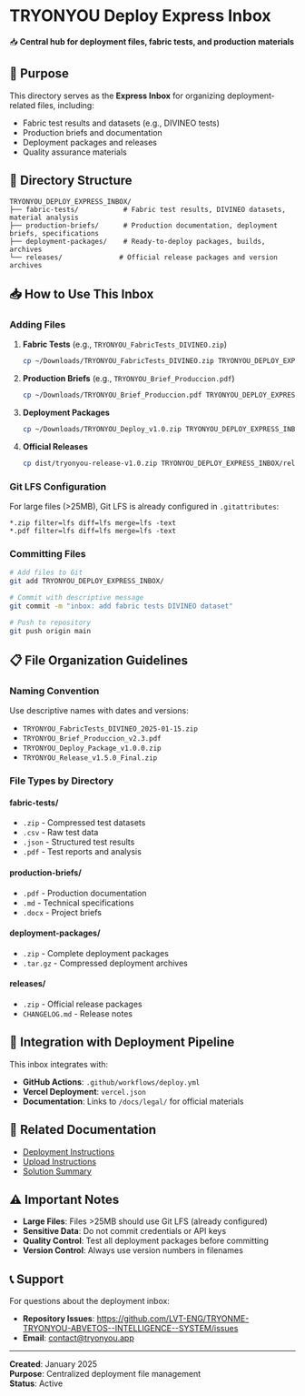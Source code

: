 # TRYONYOU Deploy Express Inbox

📥 **Central hub for deployment files, fabric tests, and production materials**

## 🎯 Purpose

This directory serves as the **Express Inbox** for organizing deployment-related files, including:
- Fabric test results and datasets (e.g., DIVINEO tests)
- Production briefs and documentation
- Deployment packages and releases
- Quality assurance materials

## 📂 Directory Structure

```
TRYONYOU_DEPLOY_EXPRESS_INBOX/
├── fabric-tests/           # Fabric test results, DIVINEO datasets, material analysis
├── production-briefs/      # Production documentation, deployment briefs, specifications
├── deployment-packages/    # Ready-to-deploy packages, builds, archives
└── releases/              # Official release packages and version archives
```

## 📥 How to Use This Inbox

### Adding Files

1. **Fabric Tests** (e.g., `TRYONYOU_FabricTests_DIVINEO.zip`)
   ```bash
   cp ~/Downloads/TRYONYOU_FabricTests_DIVINEO.zip TRYONYOU_DEPLOY_EXPRESS_INBOX/fabric-tests/
   ```

2. **Production Briefs** (e.g., `TRYONYOU_Brief_Produccion.pdf`)
   ```bash
   cp ~/Downloads/TRYONYOU_Brief_Produccion.pdf TRYONYOU_DEPLOY_EXPRESS_INBOX/production-briefs/
   ```

3. **Deployment Packages**
   ```bash
   cp ~/Downloads/TRYONYOU_Deploy_v1.0.zip TRYONYOU_DEPLOY_EXPRESS_INBOX/deployment-packages/
   ```

4. **Official Releases**
   ```bash
   cp dist/tryonyou-release-v1.0.zip TRYONYOU_DEPLOY_EXPRESS_INBOX/releases/
   ```

### Git LFS Configuration

For large files (>25MB), Git LFS is already configured in `.gitattributes`:
```
*.zip filter=lfs diff=lfs merge=lfs -text
*.pdf filter=lfs diff=lfs merge=lfs -text
```

### Committing Files

```bash
# Add files to Git
git add TRYONYOU_DEPLOY_EXPRESS_INBOX/

# Commit with descriptive message
git commit -m "inbox: add fabric tests DIVINEO dataset"

# Push to repository
git push origin main
```

## 📋 File Organization Guidelines

### Naming Convention

Use descriptive names with dates and versions:
- `TRYONYOU_FabricTests_DIVINEO_2025-01-15.zip`
- `TRYONYOU_Brief_Produccion_v2.3.pdf`
- `TRYONYOU_Deploy_Package_v1.0.0.zip`
- `TRYONYOU_Release_v1.5.0_Final.zip`

### File Types by Directory

#### fabric-tests/
- `.zip` - Compressed test datasets
- `.csv` - Raw test data
- `.json` - Structured test results
- `.pdf` - Test reports and analysis

#### production-briefs/
- `.pdf` - Production documentation
- `.md` - Technical specifications
- `.docx` - Project briefs

#### deployment-packages/
- `.zip` - Complete deployment packages
- `.tar.gz` - Compressed deployment archives

#### releases/
- `.zip` - Official release packages
- `CHANGELOG.md` - Release notes

## 🔄 Integration with Deployment Pipeline

This inbox integrates with:
- **GitHub Actions**: `.github/workflows/deploy.yml`
- **Vercel Deployment**: `vercel.json`
- **Documentation**: Links to `/docs/legal/` for official materials

## 🔗 Related Documentation

- [Deployment Instructions](../DEPLOY_INSTRUCTIONS.md)
- [Upload Instructions](../docs/legal/UPLOAD_INSTRUCTIONS.md)
- [Solution Summary](../SOLUTION_SUMMARY.md)

## ⚠️ Important Notes

- **Large Files**: Files >25MB should use Git LFS (already configured)
- **Sensitive Data**: Do not commit credentials or API keys
- **Quality Control**: Test all deployment packages before committing
- **Version Control**: Always use version numbers in filenames

## 📞 Support

For questions about the deployment inbox:
- **Repository Issues**: https://github.com/LVT-ENG/TRYONME-TRYONYOU-ABVETOS--INTELLIGENCE--SYSTEM/issues
- **Email**: contact@tryonyou.app

---

**Created**: January 2025  
**Purpose**: Centralized deployment file management  
**Status**: Active
